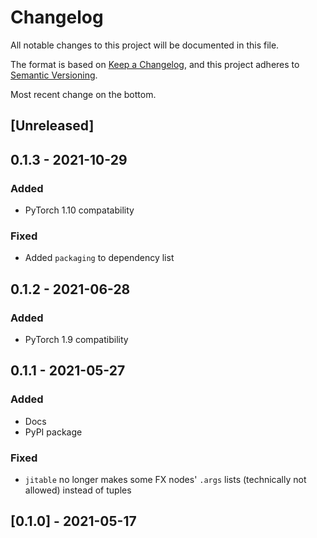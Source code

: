 # Changelog
All notable changes to this project will be documented in this file.

The format is based on [Keep a Changelog](https://keepachangelog.com/en/1.0.0/),
and this project adheres to [Semantic Versioning](https://semver.org/spec/v2.0.0.html).

Most recent change on the bottom.

## [Unreleased]

## 0.1.3 - 2021-10-29
### Added
- PyTorch 1.10 compatability

### Fixed
- Added `packaging` to dependency list

## 0.1.2 - 2021-06-28
### Added
- PyTorch 1.9 compatibility

## 0.1.1 - 2021-05-27
### Added
- Docs
- PyPI package

### Fixed
- `jitable` no longer makes some FX nodes' `.args` lists (technically not allowed) instead of tuples

## [0.1.0] - 2021-05-17